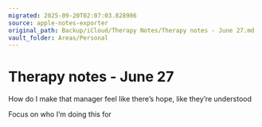 ```yaml
---
migrated: 2025-09-20T02:07:03.828986
source: apple-notes-exporter
original_path: Backup/iCloud/Therapy Notes/Therapy notes - June 27.md
vault_folder: Areas/Personal
---
```

# Therapy notes - June 27

How do I make that manager feel like there’s hope, like they’re understood

Focus on who I’m doing this for

